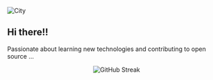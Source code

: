 ![City](https://i.giphy.com/media/v1.Y2lkPTc5MGI3NjExNmM2bWhhcm9iOW85Y2Fxb3BlMHExZ2dkcmRvajgwcDNocXVuOXdqYyZlcD12MV9pbnRlcm5hbF9naWZfYnlfaWQmY3Q9Zw/NKEt9elQ5cR68/giphy.gif)

##                        Hi there!!
                     
Passionate about learning new technologies and contributing to open source ...

<div align="center">
  
![GitHub Streak](https://github-readme-streak-stats.herokuapp.com/?user=niylii&theme=dark)

</div>


